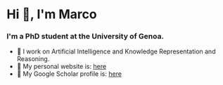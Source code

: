# Hi 👋, I'm Marco
### I'm a PhD student at the University of Genoa.
<!--
**MarcoMochi/MarcoMochi** is a ✨ _special_ ✨ repository because its `README.md` (this file) appears on your GitHub profile.

Here are some ideas to get you started:

- 👯 I’m looking to collaborate on ...
- 🤔 I’m looking for help with ...
- 💬 Ask me about ...
- 📫 How to reach me: ...
- 😄 Pronouns: ...
- ⚡ Fun fact: ...
-->

- 🔭 I work on Artificial Intelligence and Knowledge Representation and Reasoning.
- 💬 My personal website is: [here](https://www.marcomochi.me "Marco Mochi")
- 🌱 My Google Scholar profile is: [here](https://scholar.google.com/citations?user=tQcrNGIAAAAJ&hl=it "Google's Homepage")
